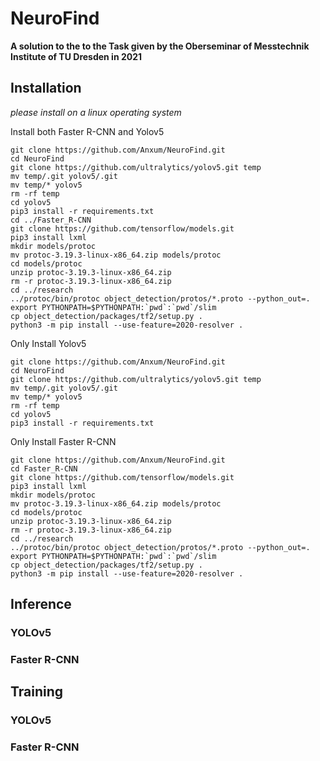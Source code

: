 # NeuroFind
**A solution to the to the Task given by the Oberseminar of Messtechnik Institute of TU Dresden in 2021**

## Installation
_please install on a linux operating system_


Install both Faster R-CNN and Yolov5

```
git clone https://github.com/Anxum/NeuroFind.git
cd NeuroFind
git clone https://github.com/ultralytics/yolov5.git temp
mv temp/.git yolov5/.git
mv temp/* yolov5
rm -rf temp
cd yolov5
pip3 install -r requirements.txt
cd ../Faster_R-CNN
git clone https://github.com/tensorflow/models.git
pip3 install lxml
mkdir models/protoc
mv protoc-3.19.3-linux-x86_64.zip models/protoc
cd models/protoc
unzip protoc-3.19.3-linux-x86_64.zip
rm -r protoc-3.19.3-linux-x86_64.zip
cd ../research
../protoc/bin/protoc object_detection/protos/*.proto --python_out=.
export PYTHONPATH=$PYTHONPATH:`pwd`:`pwd`/slim
cp object_detection/packages/tf2/setup.py .
python3 -m pip install --use-feature=2020-resolver .
```

Only Install Yolov5
```
git clone https://github.com/Anxum/NeuroFind.git
cd NeuroFind
git clone https://github.com/ultralytics/yolov5.git temp
mv temp/.git yolov5/.git
mv temp/* yolov5
rm -rf temp
cd yolov5
pip3 install -r requirements.txt 
```

Only Install Faster R-CNN
```
git clone https://github.com/Anxum/NeuroFind.git
cd Faster_R-CNN
git clone https://github.com/tensorflow/models.git
pip3 install lxml
mkdir models/protoc
mv protoc-3.19.3-linux-x86_64.zip models/protoc
cd models/protoc
unzip protoc-3.19.3-linux-x86_64.zip
rm -r protoc-3.19.3-linux-x86_64.zip
cd ../research
../protoc/bin/protoc object_detection/protos/*.proto --python_out=.
export PYTHONPATH=$PYTHONPATH:`pwd`:`pwd`/slim
cp object_detection/packages/tf2/setup.py .
python3 -m pip install --use-feature=2020-resolver .
```

## Inference
### YOLOv5
### Faster R-CNN

## Training
### YOLOv5
### Faster R-CNN

